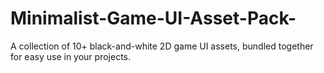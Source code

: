 # Minimalist-Game-UI-Asset-Pack-
A collection of 10+ black-and-white 2D game UI assets, bundled together for easy use in your projects.
